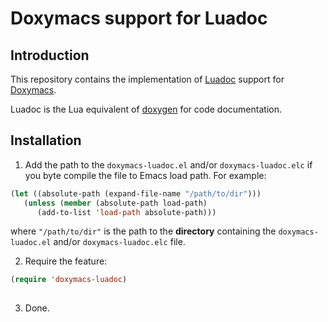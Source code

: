 # Doxymacs support for Luadoc

## Introduction

This repository contains the implementation of
[Luadoc](http://keplerproject.github.io/luadoc/) support for
[Doxymacs](http://doxymacs.sourceforge.net/).

Luadoc is the Lua equivalent of [doxygen](http://doxygen.org) for code
documentation.

## Installation

 1. Add the path to the `doxymacs-luadoc.el` and/or `doxymacs-luadoc.elc`
    if you byte compile the file to Emacs load path. For example:
    
   ```lisp
   (let ((absolute-path (expand-file-name "/path/to/dir")))
      (unless (member (absolute-path load-path)
         (add-to-list 'load-path absolute-path)))
   ```
   where `"/path/to/dir"` is the path to the **directory**
   containing the `doxymacs-luadoc.el` and/or `doxymacs-luadoc.elc`
   file.
     
 2. Require the feature:
 
           
   ```lisp
   (require 'doxymacs-luadoc)
        
   ```
        
 3. Done.        

